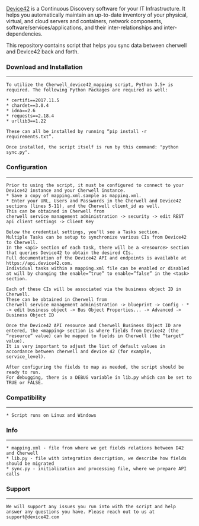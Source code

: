 [Device42](http://www.device42.com/) is a Continuous Discovery software for your IT Infrastructure. It helps you automatically maintain an up-to-date inventory of your physical, virtual, and cloud servers and containers, network components, software/services/applications, and their inter-relationships and inter-dependencies.


This repository contains script that helps you sync data between cherwell and Device42 back and forth.

### Download and Installation
-----------------------------
    To utilize the Cherwell_device42_mapping script, Python 3.5+ is required. The following Python Packages are required as well:

    * certifi==2017.11.5
    * chardet==3.0.4
    * idna==2.6
    * requests==2.18.4
    * urllib3==1.22

    These can all be installed by running “pip install -r requirements.txt”.

    Once installed, the script itself is run by this command: "python sync.py".

### Configuration
-----------------------------
    Prior to using the script, it must be configured to connect to your Device42 instance and your Cherwell instance. 
    * Save a copy of mapping.xml.sample as mapping.xml. 
    * Enter your URL, Users and Passwords in the Cherwell and Device42 sections (lines 5-11), and the Cherwell client_id as well. 
    This can be obtained in Cherwell from 
    cherwell service management administration -> security -> edit REST api client settings -> Client Key
    
    Below the credential settings, you’ll see a Tasks section. 
    Multiple Tasks can be setup to synchronize various CIs from Device42 to Cherwell. 
    In the <api> section of each task, there will be a <resource> section that queries Device42 to obtain the desired CIs. 
    Full documentation of the Device42 API and endpoints is available at https://api.device42.com. 
    Individual tasks within a mapping.xml file can be enabled or disabled at will by changing the enable=”true” to enable=”false” in the <task> section.

    Each of these CIs will be associated via the business object ID in Cherwell. 
    These can be obtained in Cherwell from 
    Cherwell service management administration -> blueprint -> Config - * -> edit business object -> Bus Object Properties... -> Advanced -> Business Object ID

    Once the Device42 API resource and Cherwell Business Object ID are entered, the <mapping> section is where fields from Device42 (the “resource” value) can be mapped to fields in Cherwell (the “target” value). 
    It is very important to adjust the list of default values in accordance between cherwell and device 42 (for example, service_level).

    After configuring the fields to map as needed, the script should be ready to run. 
    For debugging, there is a DEBUG variable in lib.py which can be set to TRUE or FALSE.

### Compatibility
-----------------------------
    * Script runs on Linux and Windows

### Info
-----------------------------
    * mapping.xml - file from where we get fields relations between D42 and Cherwell
    * lib.py - file with integration description, we describe how fields should be migrated
    * sync.py - initialization and processing file, where we prepare API calls

### Support
-----------------------------
    We will support any issues you run into with the script and help answer any questions you have. Please reach out to us at support@device42.com


